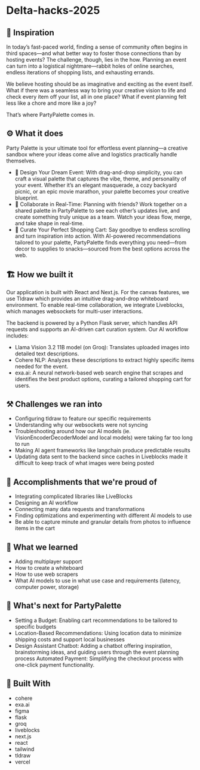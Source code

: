 # Delta-hacks-2025

## 🚀 Inspiration
In today’s fast-paced world, finding a sense of community often begins in third spaces—and what better way to foster those connections than by hosting events? The challenge, though, lies in the how. Planning an event can turn into a logistical nightmare—rabbit holes of online searches, endless iterations of shopping lists, and exhausting errands.

We believe hosting should be as imaginative and exciting as the event itself. What if there was a seamless way to bring your creative vision to life and check every item off your list, all in one place? What if event planning felt less like a chore and more like a joy?

That’s where PartyPalette comes in.

## ⚙️ What it does
Party Palette is your ultimate tool for effortless event planning—a creative sandbox where your ideas come alive and logistics practically handle themselves.

- 🎨 Design Your Dream Event: With drag-and-drop simplicity, you can craft a visual palette that captures the vibe, theme, and personality of your event. Whether it’s an elegant masquerade, a cozy backyard picnic, or an epic movie marathon, your palette becomes your creative blueprint.
- 🤝 Collaborate in Real-Time: Planning with friends? Work together on a shared palette in PartyPalette to see each other’s updates live, and create something truly unique as a team. Watch your ideas flow, merge, and take shape in real-time.
- 🛒 Curate Your Perfect Shopping Cart: Say goodbye to endless scrolling and turn inspiration into action. With AI-powered recommendations tailored to your palette, PartyPalette finds everything you need—from decor to supplies to snacks—sourced from the best options across the web.

## 🏗️ How we built it
Our application is built with React and Next.js. For the canvas features, we use Tldraw which provides an intuitive drag-and-drop whiteboard environment. To enable real-time collaboration, we integrate Liveblocks, which manages websockets for multi-user interactions.

The backend is powered by a Python Flask server, which handles API requests and supports an AI-driven cart curation system. Our AI workflow includes:

- Llama Vision 3.2 11B model (on Groq): Translates uploaded images into detailed text descriptions.
- Cohere NLP: Analyzes these descriptions to extract highly specific items needed for the event.
- exa.ai: A neural network-based web search engine that scrapes and identifies the best product options, curating a tailored shopping cart for users.

## ⚒️ Challenges we ran into
- Configuring tldraw to feature our specific requirements
- Understanding why our websockets were not syncing
- Troubleshooting around how our AI models (ie. VisionEncoderDecoderModel and local models) were taking far too long to run
- Making AI agent frameworks like langchain produce predictable results
- Updating data sent to the backend since caches in Liveblocks made it difficult to keep track of what images were being posted

## 💪 Accomplishments that we're proud of
- Integrating complicated libraries like LiveBlocks
- Designing an AI workflow
- Connecting many data requests and transformations
- Finding optimizations and experimenting with different AI models to use
- Be able to capture minute and granular details from photos to influence items in the cart

## 📕 What we learned
- Adding multiplayer support
- How to create a whiteboard
- How to use web scrapers
- What AI models to use in what use case and requirements (latency, computer power, storage)

## 👀 What's next for PartyPalette
- Setting a Budget: Enabling cart recommendations to be tailored to specific budgets
- Location-Based Recommendations: Using location data to minimize shipping costs and support local businesses
- Design Assistant Chatbot: Adding a chatbot offering inspiration, brainstorming ideas, and guiding users through the event planning process Automated Payment: Simplifying the checkout process with one-click payment functionality.

## 🚧 Built With
- cohere
- exa.ai
- figma
- flask
- groq
- liveblocks
- next.js
- react
- tailwind
- tldraw
- vercel
